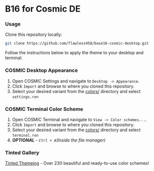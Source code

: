 # B16 for Cosmic DE

### Usage

Clone this repository locally:

```bash
git clone https://github.com/flawless458/base16-cosmic-desktop.git
```

Follow the instructions below to apply the theme to your desktop and terminal.

### COSMIC Desktop Appearance

1. Open COSMIC Settings and navigate to `Desktop -> Appearance`.
2. Click `Import` and browse to where you cloned this repository.
3. Select your desired variant from the [colors/](./colors/) directory and select `settings.ron`

### COSMIC Terminal Color Scheme

1. Open COSMIC Terminal and navigate to `View -> Color schemes...`.
2. Click `Import` and browse to where you cloned this repository.
3. Select your desired variant from the [colors/](./colors/) directory and select `terminal.ron`
4. ***OPTIONAL** - `Ctrl + A`(Inside the file manager)*

### Tinted Gallery
[Tinted Themeing](https://tinted-theming.github.io/tinted-gallery/) - Over 230 beautiful and ready-to-use color schemes!
